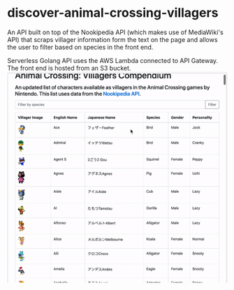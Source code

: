 # discover-animal-crossing-villagers
An API built on top of the Nookipedia API (which makes use of MediaWiki's API) that scraps villager information form the text on the page and allows the user to filter based on species in the front end.

Serverless Golang API uses the AWS Lambda connected to API Gateway. The front end is hosted from an S3 bucket.
![alt-text](./preview_gif.gif)
